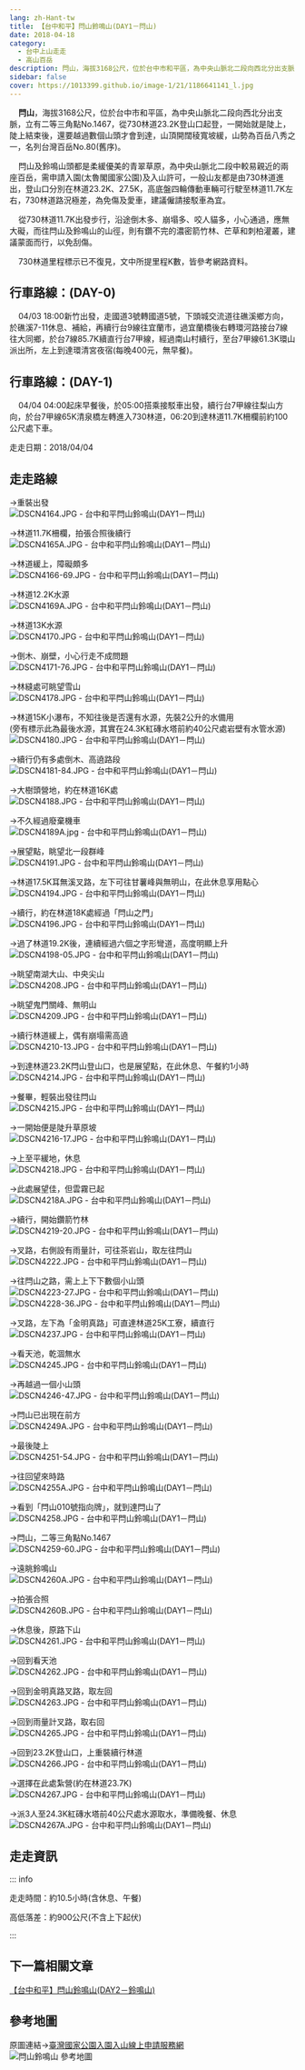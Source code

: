 ```yaml
---
lang: zh-Hant-tw
title: 【台中和平】閂山鈴鳴山(DAY1－閂山)
date: 2018-04-18
category: 
  - 台中上山走走
  - 高山百岳
description: 閂山，海拔3168公尺，位於台中市和平區，為中央山脈北二段向西北分出支脈，立有二等三角點No.1467，從730林道23.2K登山口起登，一開始就是陡上，陡上結束後，還要越過數個山頭才會到達，山頂開闊稜寬坡緩，山勢為百岳八秀之一，名列台灣百岳No.80(舊序)。 閂山及鈴鳴山頭都是柔緩優美的青翠草原，為中央山脈北二段中較易親近的兩座百岳，需申請入園(太魯閣國家公園)及入山許可，一般山友都是由730林道進出，登山口分別在林道23.2K、27.5K，高底盤四輪傳動車輛可行駛至林道11.7K左右，730林道路況極差，為免傷及愛車，建議僱請接駁車為宜。
sidebar: false
cover: https://1013399.github.io/image-1/21/1186641141_l.jpg
---
```


    **閂山**，海拔3168公尺，位於台中市和平區，為中央山脈北二段向西北分出支脈，立有二等三角點No.1467，從730林道23.2K登山口起登，一開始就是陡上，陡上結束後，還要越過數個山頭才會到達，山頂開闊稜寬坡緩，山勢為百岳八秀之一，名列台灣百岳No.80(舊序)。

    閂山及鈴鳴山頭都是柔緩優美的青翠草原，為中央山脈北二段中較易親近的兩座百岳，需申請入園(太魯閣國家公園)及入山許可，一般山友都是由730林道進出，登山口分別在林道23.2K、27.5K，高底盤四輪傳動車輛可行駛至林道11.7K左右，730林道路況極差，為免傷及愛車，建議僱請接駁車為宜。  

    從730林道11.7K出發步行，沿途倒木多、崩塌多、咬人貓多，小心通過，應無大礙，而往閂山及鈴鳴山的山徑，則有鑽不完的濃密箭竹林、芒草和刺柏灌叢，建議蒙面而行，以免刮傷。  

    730林道里程標示已不復見，文中所提里程K數，皆參考網路資料。

<!-- TODO: 導正圖片 -->

## 行車路線：(DAY-0)  
    04/03 18:00新竹出發，走國道3號轉國道5號，下頭城交流道往礁溪鄉方向，於礁溪7-11休息、補給，再續行台9線往宜蘭市，過宜蘭橋後右轉環河路接台7線往大同鄉，於台7線85.7K續直行台7甲線，經過南山村續行，至台7甲線61.3K環山派出所，左上到達環清宮夜宿(每晚400元，無早餐)。

## 行車路線：(DAY-1)  
    04/04 04:00起床早餐後，於05:00搭乘接駁車出發，續行台7甲線往梨山方向，於台7甲線65K清泉橋左轉進入730林道，06:20到達林道11.7K柵欄前約100公尺處下車。

走走日期：2018/04/04

## 走走路線
→重裝出發  
![DSCN4164.JPG - 台中和平閂山鈴鳴山(DAY1－閂山)](https://1013399.github.io/image-1/21/1186640199_l.jpg)

→林道11.7K柵欄，拍張合照後續行  
![DSCN4165A.JPG - 台中和平閂山鈴鳴山(DAY1－閂山)](https://1013399.github.io/image-1/21/1186643079_l.jpg)

→林道緩上，障礙頗多  
![DSCN4166-69.JPG - 台中和平閂山鈴鳴山(DAY1－閂山)](https://1013399.github.io/image-1/21/1186642199_l.jpg)

→林道12.2K水源  
![DSCN4169A.JPG - 台中和平閂山鈴鳴山(DAY1－閂山)](https://1013399.github.io/image-1/21/1186640605_l.jpg)

→林道13K水源  
![DSCN4170.JPG - 台中和平閂山鈴鳴山(DAY1－閂山)](https://1013399.github.io/image-1/21/1186640519_l.jpg)

→倒木、崩壁，小心行走不成問題  
![DSCN4171-76.JPG - 台中和平閂山鈴鳴山(DAY1－閂山)](https://1013399.github.io/image-1/21/1186642609_l.jpg)

→林縫處可眺望雪山  
![DSCN4178.JPG - 台中和平閂山鈴鳴山(DAY1－閂山)](https://1013399.github.io/image-1/21/1186640608_l.jpg)

→林道15K小瀑布，不知往後是否還有水源，先裝2公升的水備用  
(旁有標示此為最後水源，其實在24.3K紅磚水塔前約40公尺處岩壁有水管水源)  
![DSCN4180.JPG - 台中和平閂山鈴鳴山(DAY1－閂山)](https://1013399.github.io/image-1/21/1186641686_l.jpg)

→續行仍有多處倒木、高遶路段  
![DSCN4181-84.JPG - 台中和平閂山鈴鳴山(DAY1－閂山)](https://1013399.github.io/image-1/21/1186641687_l.jpg)

→大樹頭營地，約在林道16K處  
![DSCN4188.JPG - 台中和平閂山鈴鳴山(DAY1－閂山)](https://1013399.github.io/image-1/21/1186643081_l.jpg)

→不久經過廢棄機車  
![DSCN4189A.jpg - 台中和平閂山鈴鳴山(DAY1－閂山)](https://1013399.github.io/image-1/21/1186642490_l.jpg)

→展望點，眺望北一段群峰  
![DSCN4191.JPG - 台中和平閂山鈴鳴山(DAY1－閂山)](https://1013399.github.io/image-1/21/1186642297_l.jpg)

→林道17.5K耳無溪叉路，左下可往甘薯峰與無明山，在此休息享用點心  
![DSCN4194.JPG - 台中和平閂山鈴鳴山(DAY1－閂山)](https://1013399.github.io/image-1/21/1186640611_l.jpg)

→續行，約在林道18K處經過「閂山之門」  
![DSCN4196.JPG - 台中和平閂山鈴鳴山(DAY1－閂山)](https://1013399.github.io/image-1/21/1186640821_l.jpg)

→過了林道19.2K後，連續經過六個之字形彎道，高度明顯上升  
![DSCN4198-05.JPG - 台中和平閂山鈴鳴山(DAY1－閂山)](https://1013399.github.io/image-1/21/1186640521_l.jpg)

→眺望南湖大山、中央尖山  
![DSCN4208.JPG - 台中和平閂山鈴鳴山(DAY1－閂山)](https://1013399.github.io/image-1/21/1186641141_l.jpg)

→眺望鬼門關峰、無明山  
![DSCN4209.JPG - 台中和平閂山鈴鳴山(DAY1－閂山)](https://1013399.github.io/image-1/21/1186640612_l.jpg)

→續行林道緩上，偶有崩塌需高遶  
![DSCN4210-13.JPG - 台中和平閂山鈴鳴山(DAY1－閂山)](https://1013399.github.io/image-1/21/1186641694_l.jpg)

→到達林道23.2K閂山登山口，也是展望點，在此休息、午餐約1小時  
![DSCN4214.JPG - 台中和平閂山鈴鳴山(DAY1－閂山)](https://1013399.github.io/image-1/21/1186643083_l.jpg)

→餐畢，輕裝出發往閂山  
![DSCN4215.JPG - 台中和平閂山鈴鳴山(DAY1－閂山)](https://1013399.github.io/image-1/21/1186641405_l.jpg)

→一開始便是陡升草原坡  
![DSCN4216-17.JPG - 台中和平閂山鈴鳴山(DAY1－閂山)](https://1013399.github.io/image-1/21/1186642491_l.jpg)

→上至平緩地，休息  
![DSCN4218.JPG - 台中和平閂山鈴鳴山(DAY1－閂山)](https://1013399.github.io/image-1/21/1186640209_l.jpg)

→此處展望佳，但雲霧已起  
![DSCN4218A.JPG - 台中和平閂山鈴鳴山(DAY1－閂山)](https://1013399.github.io/image-1/21/1186641143_l.jpg)

→續行，開始鑽箭竹林  
![DSCN4219-20.JPG - 台中和平閂山鈴鳴山(DAY1－閂山)](https://1013399.github.io/image-1/21/1186642201_l.jpg)

→叉路，右側設有雨量計，可往茶岩山，取左往閂山  
![DSCN4222.JPG - 台中和平閂山鈴鳴山(DAY1－閂山)](https://1013399.github.io/image-1/21/1186642020_l.jpg)

→往閂山之路，需上上下下數個小山頭  
![DSCN4223-27.JPG - 台中和平閂山鈴鳴山(DAY1－閂山)](https://1013399.github.io/image-1/21/1186640524_l.jpg)  
![DSCN4228-36.JPG - 台中和平閂山鈴鳴山(DAY1－閂山)](https://1013399.github.io/image-1/21/1186642088_l.jpg)

→叉路，左下為「金明真路」可直達林道25K工寮，續直行  
![DSCN4237.JPG - 台中和平閂山鈴鳴山(DAY1－閂山)](https://1013399.github.io/image-1/21/1186643016_l.jpg)

→看天池，乾涸無水  
![DSCN4245.JPG - 台中和平閂山鈴鳴山(DAY1－閂山)](https://1013399.github.io/image-1/21/1186641145_l.jpg)

→再越過一個小山頭  
![DSCN4246-47.JPG - 台中和平閂山鈴鳴山(DAY1－閂山)](https://1013399.github.io/image-1/21/1186641594_l.jpg)

→閂山已出現在前方  
![DSCN4249A.JPG - 台中和平閂山鈴鳴山(DAY1－閂山)](https://1013399.github.io/image-1/21/1186643180_l.jpg)

→最後陡上  
![DSCN4251-54.JPG - 台中和平閂山鈴鳴山(DAY1－閂山)](https://1013399.github.io/image-1/21/1186640621_l.jpg)

→往回望來時路  
![DSCN4255A.JPG - 台中和平閂山鈴鳴山(DAY1－閂山)](https://1013399.github.io/image-1/21/1186642023_l.jpg)

→看到「閂山010號指向牌」，就到達閂山了  
![DSCN4258.JPG - 台中和平閂山鈴鳴山(DAY1－閂山)](https://1013399.github.io/image-1/21/1186643266_l.jpg)

→閂山，二等三角點No.1467  
![DSCN4259-60.JPG - 台中和平閂山鈴鳴山(DAY1－閂山)](https://1013399.github.io/image-1/21/1186643018_l.jpg)

→遠眺鈴鳴山  
![DSCN4260A.JPG - 台中和平閂山鈴鳴山(DAY1－閂山)](https://1013399.github.io/image-1/21/1186643365_l.jpg)

→拍張合照  
![DSCN4260B.JPG - 台中和平閂山鈴鳴山(DAY1－閂山)](https://1013399.github.io/image-1/21/1186642025_l.jpg)

→休息後，原路下山  
![DSCN4261.JPG - 台中和平閂山鈴鳴山(DAY1－閂山)](https://1013399.github.io/image-1/21/1186643182_l.jpg)

→回到看天池  
![DSCN4262.JPG - 台中和平閂山鈴鳴山(DAY1－閂山)](https://1013399.github.io/image-1/21/1186643020_l.jpg)

→回到金明真路叉路，取左回  
![DSCN4263.JPG - 台中和平閂山鈴鳴山(DAY1－閂山)](https://1013399.github.io/image-1/21/1186642026_l.jpg)

→回到雨量計叉路，取右回  
![DSCN4265.JPG - 台中和平閂山鈴鳴山(DAY1－閂山)](https://1013399.github.io/image-1/21/1186640623_l.jpg)

→回到23.2K登山口，上重裝續行林道  
![DSCN4266.JPG - 台中和平閂山鈴鳴山(DAY1－閂山)](https://1013399.github.io/image-1/21/1186642203_l.jpg)

→選擇在此處紮營(約在林道23.7K)  
![DSCN4267.JPG - 台中和平閂山鈴鳴山(DAY1－閂山)](https://1013399.github.io/image-1/21/1186640825_l.jpg)

→派3人至24.3K紅磚水塔前40公尺處水源取水，準備晚餐、休息  
![DSCN4267A.JPG - 台中和平閂山鈴鳴山(DAY1－閂山)](https://1013399.github.io/image-1/21/1186640211_l.jpg)

## 走走資訊
::: info

走走時間：約10.5小時(含休息、午餐)

高低落差：約900公尺(不含上下起伏)

:::

## 下一篇相關文章
[【台中和平】閂山鈴鳴山(DAY2－鈴鳴山)](/posts/post-20-2018-04-20.md)

## 參考地圖
原圖連結→[臺灣國家公園入園入山線上申請服務網](https://npm.cpami.gov.tw/Data/infor_taroko_13.aspx)  
![閂山鈴鳴山 參考地圖](https://1013399.github.io/image-1/21/1186643267_l.jpg)